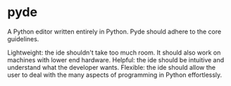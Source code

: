 # pyde
A Python editor written entirely in Python. Pyde should adhere to the core guidelines.

Lightweight: the ide shouldn't take too much room. It should also work on machines with lower end hardware.
Helpful: the ide should be intuitive and understand what the developer wants.
Flexible: the ide should allow the user to deal with the many aspects of programming in Python effortlessly.
